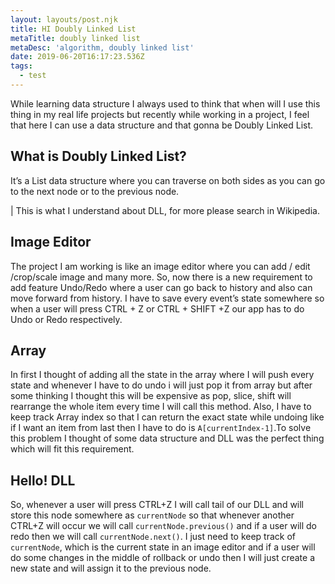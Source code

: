 ```yaml
---
layout: layouts/post.njk
title: HI Doubly Linked List
metaTitle: doubly linked list
metaDesc: 'algorithm, doubly linked list'
date: 2019-06-20T16:17:23.536Z
tags:
  - test
---
```

While learning data structure I always used to think that when will I use this thing in my real life projects but recently while working in a project, I feel that here I can use a data structure and that gonna be Doubly Linked List.

## What is Doubly Linked List?

It’s a List data structure where you can traverse on both sides as you can go to the next node or to the previous node.

| This is what I understand about DLL, for more please search in Wikipedia.

## Image Editor

The project I am working is like an image editor where you can add / edit /crop/scale image and many more. So, now there is a new requirement to add feature Undo/Redo where a user can go back to history and also can move forward from history. I have to save every event’s state somewhere so when a user will press CTRL + Z or CTRL + SHIFT +Z our app has to do Undo or Redo respectively.

## Array

In first I thought of adding all the state in the array where I will push every state and whenever I have to do undo i will just pop it from array but after some thinking I thought this will be expensive as pop, slice, shift will rearrange the whole item every time I will call this method. Also, I have to keep track Array index so that I can return the exact state while undoing like if I want an item from last then I have to do is `A[currentIndex-1]`.To solve this problem I thought of some data structure and DLL was the perfect thing which will fit this requirement.

## Hello! DLL

So, whenever a user will press CTRL+Z I will call tail of our DLL and will store this node somewhere as `currentNode` so that whenever another CTRL+Z will occur we will call `currentNode.previous()` and if a user will do redo then we will call `currentNode.next()`. I just need to keep track of `currentNode`, which is the current state in an image editor and if a user will do some changes in the middle of rollback or undo then I will just create a new state and will assign it to the previous node.
